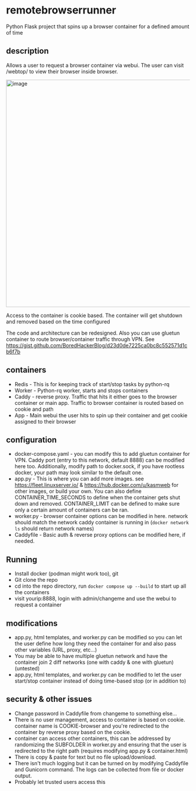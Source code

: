 # remotebrowserrunner
Python Flask project that spins up a browser container for a defined amount of time

## description
Allows a user to request a browser container via webui. The user can visit /webtop/ to view their browser inside browser.

<img width="621" alt="image" src="https://github.com/BoredHackerBlog/remotebrowserrunner/assets/38662926/26797941-cab9-4c7b-a3af-682f609e39e8">

Access to the container is cookie based. The container will get shutdown and removed based on the time configured

The code and architecture can be redesigned. Also you can use gluetun container to route browser/container traffic through VPN. See https://gist.github.com/BoredHackerBlog/d23d0de7225ca0bc8c552571d1cb6f7b

## containers
- Redis - This is for keeping track of start/stop tasks by python-rq
- Worker - Python-rq worker, starts and stops containers
- Caddy - reverse proxy. Traffic that hits it either goes to the browser container or main app. Traffic to browser container is routed based on cookie and path
- App - Main webui the user hits to spin up their container and get cookie assigned to their browser

## configuration
- docker-compose.yaml - you can modify this to add gluetun container for VPN. Caddy port (entry to this network, default 8888) can be modified here too. 
Additionally, modify path to docker.sock, if you have rootless docker, your path may look similar to the default one. 
- app.py - This is where you can add more images. see https://fleet.linuxserver.io/ & https://hub.docker.com/u/kasmweb for other images, or build your own.
You can also define CONTAINER_TIME_SECONDS to define when the container gets shut down and removed. CONTAINER_LIMIT can be defined to make sure only a certain amount of containers can be ran.
- worker.py - browser container options can be modified in here. network should match the network caddy container is running in (`docker network ls` should return network names)
- Caddyfile - Basic auth & reverse proxy options can be modified here, if needed.

## Running
- Install docker (podman might work too), git
- Git clone the repo
- cd into the repo directory, run `docker compose up --build` to start up all the containers
- visit yourip:8888, login with admin/changeme and use the webui to request a container

## modifications
- app.py, html templates, and worker.py can be modified so you can let the user define how long they need the container for and also pass other variables (URL, proxy, etc...)
- You may be able to have multiple gluetun network and have the container join 2 diff networks (one with caddy & one with gluetun) (untested)
- app.py, html templates, and worker.py can be modified to let the user start/stop container instead of doing time-based stop (or in addition to)

## security & other issues
- Change password in Caddyfile from changeme to something else...
- There is no user management, access to container is based on cookie. container name is COOKIE-browser and you're redirected to the container by reverse proxy based on the cookie.
- container can access other containers, this can be addressed by randomizing the SUBFOLDER in worker.py and ensuring that the user is redirected to the right path (requires modifying app.py & container.html)
- There is copy & paste for text but no file upload/download.
- There isn't much logging but it can be turned on by modifying Caddyfile and Gunicorn command. The logs can be collected from file or docker output.
- Probably let trusted users access this

